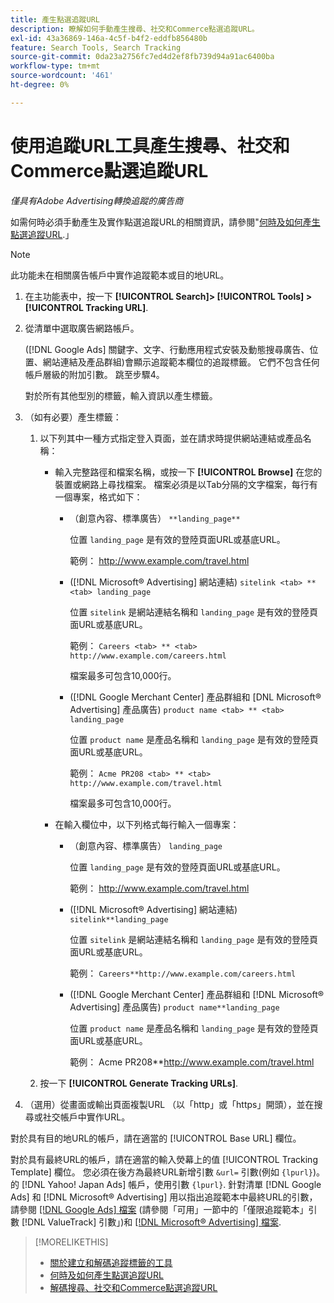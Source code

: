 ```yaml
---
title: 產生點選追蹤URL
description: 瞭解如何手動產生搜尋、社交和Commerce點選追蹤URL。
exl-id: 43a36869-146a-4c5f-b4f2-eddfb856480b
feature: Search Tools, Search Tracking
source-git-commit: 0da23a2756fc7ed4d2ef8fb739d94a91ac6400ba
workflow-type: tm+mt
source-wordcount: '461'
ht-degree: 0%

---
```


# 使用追蹤URL工具產生搜尋、社交和Commerce點選追蹤URL

*僅具有Adobe Advertising轉換追蹤的廣告商*

如需何時必須手動產生及實作點選追蹤URL的相關資訊，請參閱&quot;[何時及如何產生點選追蹤URL](/help/search-social-commerce/tracking/click-tracking-ways-to-generate.md).」

>[!NOTE]
>
>此功能未在相關廣告帳戶中實作追蹤範本或目的地URL。

1. 在主功能表中，按一下 **[!UICONTROL Search]> [!UICONTROL Tools] >[!UICONTROL Tracking URL]**.

1. 從清單中選取廣告網路帳戶。

   ([!DNL Google Ads] 關鍵字、文字、行動應用程式安裝及動態搜尋廣告、位置、網站連結及產品群組)會顯示追蹤範本欄位的追蹤標籤。 它們不包含任何帳戶層級的附加引數。 跳至步驟4。

   對於所有其他型別的標籤，輸入資訊以產生標籤。

1. （如有必要）產生標籤：

   1. 以下列其中一種方式指定登入頁面，並在請求時提供網站連結或產品名稱：

      * 輸入完整路徑和檔案名稱，或按一下 **[!UICONTROL Browse]** 在您的裝置或網路上尋找檔案。 檔案必須是以Tab分隔的文字檔案，每行有一個專案，格式如下：

         * （創意內容、標準廣告） `**landing_page**`

           位置 `landing_page` 是有效的登陸頁面URL或基底URL。

           範例： http://www.example.com/travel.html

         * ([!DNL Microsoft® Advertising] 網站連結) `sitelink <tab> ** <tab> landing_page`

           位置 `sitelink` 是網站連結名稱和 `landing_page` 是有效的登陸頁面URL或基底URL。

           範例： `Careers <tab> ** <tab> http://www.example.com/careers.html`

           檔案最多可包含10,000行。

         * ([!DNL Google Merchant Center] 產品群組和 [DNL Microsoft® Advertising] 產品廣告) `product name <tab> ** <tab> landing_page`

           位置 `product name` 是產品名稱和 `landing_page` 是有效的登陸頁面URL或基底URL。

           範例： `Acme PR208 <tab> ** <tab> http://www.example.com/travel.html`

           檔案最多可包含10,000行。

      * 在輸入欄位中，以下列格式每行輸入一個專案：

         * （創意內容、標準廣告） `landing_page`

           位置 `landing_page` 是有效的登陸頁面URL或基底URL。

           範例： http://www.example.com/travel.html

         * ([!DNL Microsoft® Advertising] 網站連結) `sitelink**landing_page`

           位置 `sitelink` 是網站連結名稱和 `landing_page` 是有效的登陸頁面URL或基底URL。

           範例： `Careers**http://www.example.com/careers.html`

         * ([!DNL Google Merchant Center] 產品群組和 [!DNL Microsoft® Advertising] 產品廣告) `product name**landing_page`

           位置 `product name` 是產品名稱和 `landing_page` 是有效的登陸頁面URL或基底URL。

           範例： Acme PR208**http://www.example.com/travel.html

   1. 按一下 **[!UICONTROL Generate Tracking URLs]**.

1. （選用）從畫面或輸出頁面複製URL （以「http」或「https」開頭），並在搜尋或社交帳戶中實作URL。

對於具有目的地URL的帳戶，請在適當的 [!UICONTROL Base URL] 欄位。

對於具有最終URL的帳戶，請在適當的輸入熒幕上的值 [!UICONTROL Tracking Template] 欄位。 您必須在後方為最終URL新增引數 `&url=` 引數(例如 `{lpurl}`)。 的 [!DNL Yahoo! Japan Ads] 帳戶，使用引數 `{lpurl}`. 針對清單 [!DNL Google Ads] 和 [!DNL Microsoft® Advertising] 用以指出追蹤範本中最終URL的引數，請參閱 [[!DNL Google Ads] 檔案](https://support.google.com/google-ads/answer/6305348) (請參閱「可用」一節中的「僅限追蹤範本」引數 [!DNL ValueTrack] 引數」)和 [[!DNL Microsoft® Advertising] 檔案](https://help.ads.microsoft.com/#apex/3/en/56799/2).

>[!MORELIKETHIS]
>
>* [關於建立和解碼追蹤標籤的工具](tracking-tools-about.md)
>* [何時及如何產生點選追蹤URL](/help/search-social-commerce/tracking/click-tracking-ways-to-generate.md)
>* [解碼搜尋、社交和Commerce點選追蹤URL](click-tracking-url-decode.md)
